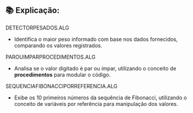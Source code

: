 ## 📚 Explicação:

DETECTORPESADOS.ALG

* Identifica o maior peso informado com base nos dados fornecidos, comparando os valores registrados. 

PAROUIMPARPROCEDIMENTOS.ALG

* Analisa se o valor digitado é par ou ímpar, utilizando o conceito de **procedimentos** para modular o código.  

SEQUENCIAFIBONACCIPORREFERENCIA.ALG

* Exibe os 10 primeiros números da sequência de Fibonacci, utilizando o conceito de variáveis por referência para manipulação dos valores.  
